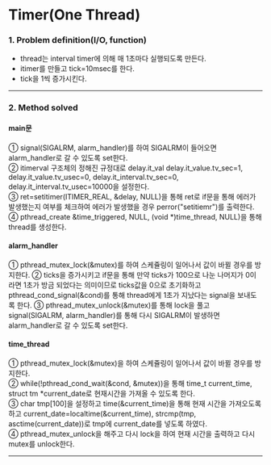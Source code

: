 # Timer(One Thread)
### 1. Problem definition(I/O, function)
 * thread는 interval timer에 의해 매 1초마다 실행되도록 만든다.  
 * itimer를 만들고 tick=10msec를 한다.  
 * tick을 1씩 증가시킨다.  
- - -   
### 2. Method solved
#### __main문__ 
 ① signal(SIGALRM, alarm_handler)를 하여 SIGALRM이 들어오면 alarm_handler로 갈 수 있도록 set한다.  
 ② itimerval 구조체의 정해진 규정대로 delay.it_val delay.it_value.tv_sec=1, delay.it_value.tv_usec=0, delay.it_interval.tv_sec=0, delay.it_interval.tv_usec=10000을 설정한다.  
 ③ ret=setitimer(ITIMER_REAL, &delay, NULL)을 통해 ret로 if문을 통해 에러가 발생했는지 여부를 체크하여 에러가 발생했을 경우 perror("setitiemr")를 출력한다.  
 ④ pthread_create &time_triggered, NULL, (void *)time_thread, NULL)을 통해 thread를 생성한다.  
  
#### __alarm_handler__
  ① pthread_mutex_lock(&mutex)를 하여 스케쥴링이 일어나서 값이 바뀔 경우를 방지한다.
  ② ticks을 증가시키고 if문을 통해 만약 ticks가 100으로 나눈 나머지가 0이라면 1초가 방금 되었다는 의미이므로 ticks값을 0으로 초기화하고 pthread_cond_signal(&cond)를 통해 thread에게 1초가 지났다는 signal을 보내도록 한다.
  ③ pthread_mutex_unlock(&mutex)를 통해 lock을 풀고 signal(SIGALRM, alarm_handler)를 통해 다시 SIGALRM이 발생하면 alarm_handler로 갈 수 있도록 set한다.
  
 #### __time_thread__ 
 ① pthread_mutex_lock(&mutex)을 하여 스케쥴링이 일어나서 값이 바뀔 경우를 방지한다.  
 ② while(!pthread_cond_wait(&cond, &mutex))을 통해 time_t current_time, struct tm *current_date로 현재시간을 가져올 수 있도록 한다.  
 ③ char tmp[100]을 설정하고 time(&current_time)을 통해 현재 시간을 가져오도록 하고 current_date=localtime(&current_time), strcmp(tmp, asctime(current_date))로 tmp에 current_date를 넣도록 하였다.  
 ④ pthread_mutex_unlock을 해주고 다시 lock을 하여 현재 시간을 출력하고 다시 mutex를 unlock한다.  
 - - - 